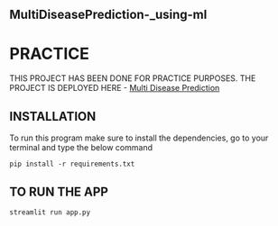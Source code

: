 ## MultiDiseasePrediction-_using-ml
# PRACTICE
THIS PROJECT HAS BEEN DONE FOR PRACTICE PURPOSES.
THE PROJECT IS DEPLOYED HERE - [Multi Disease Prediction](https://diseaseprediction-ruhika.streamlit.app/)
## INSTALLATION
To run this program make sure to install the dependencies, go to your terminal and type the below command
```
pip install -r requirements.txt
```
## TO RUN THE APP
```
streamlit run app.py
```
